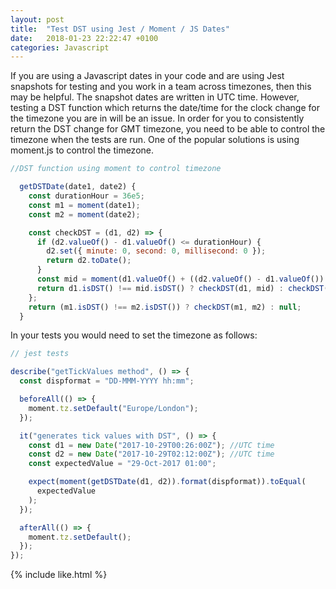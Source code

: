 ```yaml
---
layout: post
title:  "Test DST using Jest / Moment / JS Dates"
date:   2018-01-23 22:22:47 +0100
categories: Javascript
---
```

If you are using a Javascript dates in your code and are using Jest snapshots for testing and you work in a team across timezones, then this may be helpful.
The snapshot dates are written in UTC time. However, testing a DST function which returns the date/time for the clock change for the timezone you are in will be an issue.
In order for you to consistently return the DST change for GMT timezone, you need to be able to control the timezone when the tests are run. One of the popular solutions is using moment.js to control the timezone.

```js
//DST function using moment to control timezone

  getDSTDate(date1, date2) {
    const durationHour = 36e5;
    const m1 = moment(date1);
    const m2 = moment(date2);

    const checkDST = (d1, d2) => {
      if (d2.valueOf() - d1.valueOf() <= durationHour) {
        d2.set({ minute: 0, second: 0, millisecond: 0 });
        return d2.toDate();
      }
      const mid = moment(d1.valueOf() + ((d2.valueOf() - d1.valueOf()) / 2));
      return d1.isDST() !== mid.isDST() ? checkDST(d1, mid) : checkDST(mid, d2);
    };
    return (m1.isDST() !== m2.isDST()) ? checkDST(m1, m2) : null;
  }
```

In your tests you would need to set the timezone as follows:

```js
// jest tests

describe("getTickValues method", () => {
  const dispformat = "DD-MMM-YYYY hh:mm";

  beforeAll(() => {
    moment.tz.setDefault("Europe/London");
  });

  it("generates tick values with DST", () => {
    const d1 = new Date("2017-10-29T00:26:00Z"); //UTC time
    const d2 = new Date("2017-10-29T02:12:00Z"); //UTC time
    const expectedValue = "29-Oct-2017 01:00";

    expect(moment(getDSTDate(d1, d2)).format(dispformat)).toEqual(
      expectedValue
    );
  });

  afterAll(() => {
    moment.tz.setDefault();
  });
});
```

{% include like.html %}

